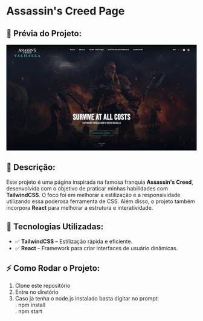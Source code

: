 # Assassin's Creed Page

## 📸 Prévia do Projeto:
![Assassin's Creed Page](image.png)

## 📖 Descrição:
Este projeto é uma página inspirada na famosa franquia **Assassin's Creed**, desenvolvida com o objetivo de praticar minhas habilidades com **TailwindCSS**. O foco foi em melhorar a estilização e a responsividade utilizando essa poderosa ferramenta de CSS. Além disso, o projeto também incorpora **React** para melhorar a estrutura e interatividade.

## 🚀 Tecnologias Utilizadas:
- ✅ **TailwindCSS** – Estilização rápida e eficiente.
- ✅ **React** – Framework para criar interfaces de usuário dinâmicas.
  
## ⚡ Como Rodar o Projeto:

1. Clone este repositório
2. Entre no diretório
3. Caso ja tenha o node.js instalado basta digitar no prompt:<br>
   . npm install<br>
   . npm start
